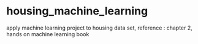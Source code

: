 # housing_machine_learning
apply machine learning project to housing data set, reference : chapter 2, hands on machine learning book
